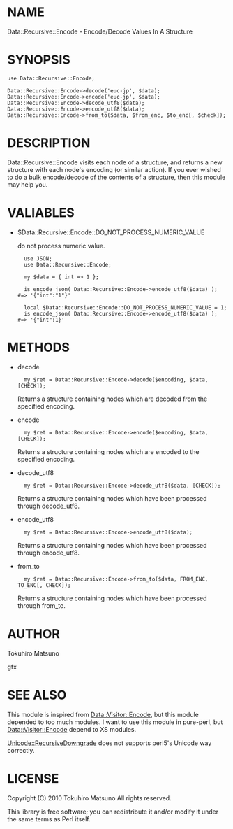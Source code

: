 # NAME

Data::Recursive::Encode - Encode/Decode Values In A Structure

# SYNOPSIS

    use Data::Recursive::Encode;

    Data::Recursive::Encode->decode('euc-jp', $data);
    Data::Recursive::Encode->encode('euc-jp', $data);
    Data::Recursive::Encode->decode_utf8($data);
    Data::Recursive::Encode->encode_utf8($data);
    Data::Recursive::Encode->from_to($data, $from_enc, $to_enc[, $check]);

# DESCRIPTION

Data::Recursive::Encode visits each node of a structure, and returns a new
structure with each node's encoding (or similar action). If you ever wished
to do a bulk encode/decode of the contents of a structure, then this
module may help you.

# VALIABLES

- $Data::Recursive::Encode::DO\_NOT\_PROCESS\_NUMERIC\_VALUE

    do not process numeric value.

        use JSON;
        use Data::Recursive::Encode;

        my $data = { int => 1 };

        is encode_json( Data::Recursive::Encode->encode_utf8($data) ); #=> '{"int":"1"}'

        local $Data::Recursive::Encode::DO_NOT_PROCESS_NUMERIC_VALUE = 1;
        is encode_json( Data::Recursive::Encode->encode_utf8($data) ); #=> '{"int":1}'

# METHODS

- decode

        my $ret = Data::Recursive::Encode->decode($encoding, $data, [CHECK]);

    Returns a structure containing nodes which are decoded from the specified
    encoding.

- encode

        my $ret = Data::Recursive::Encode->encode($encoding, $data, [CHECK]);

    Returns a structure containing nodes which are encoded to the specified
    encoding.

- decode\_utf8

        my $ret = Data::Recursive::Encode->decode_utf8($data, [CHECK]);

    Returns a structure containing nodes which have been processed through
    decode\_utf8.

- encode\_utf8

        my $ret = Data::Recursive::Encode->encode_utf8($data);

    Returns a structure containing nodes which have been processed through
    encode\_utf8.

- from\_to

        my $ret = Data::Recursive::Encode->from_to($data, FROM_ENC, TO_ENC[, CHECK]);

    Returns a structure containing nodes which have been processed through
    from\_to.

# AUTHOR

Tokuhiro Matsuno <tokuhirom AAJKLFJEF GMAIL COM>

gfx

# SEE ALSO

This module is inspired from [Data::Visitor::Encode](https://metacpan.org/pod/Data::Visitor::Encode), but this module depended to too much modules.
I want to use this module in pure-perl, but [Data::Visitor::Encode](https://metacpan.org/pod/Data::Visitor::Encode) depend to XS modules.

[Unicode::RecursiveDowngrade](https://metacpan.org/pod/Unicode::RecursiveDowngrade) does not supports perl5's Unicode way correctly.

# LICENSE

Copyright (C) 2010 Tokuhiro Matsuno All rights reserved.

This library is free software; you can redistribute it and/or modify
it under the same terms as Perl itself.
